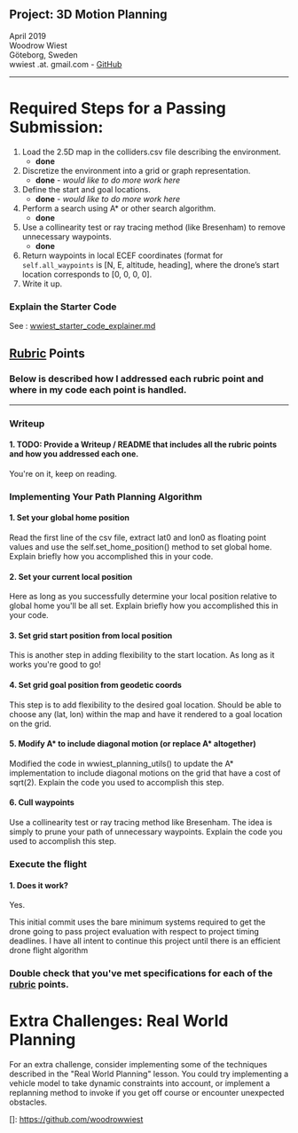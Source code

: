 ## Project: 3D Motion Planning
April 2019\
Woodrow Wiest\
Göteborg, Sweden\
wwiest .at. gmail.com - [GitHub](https://github.com/woodrowwiest)

---


# Required Steps for a Passing Submission:
1. Load the 2.5D map in the colliders.csv file describing the environment.
    - **done**
2. Discretize the environment into a grid or graph representation.
    - **done** - *would like to do more work here*
3. Define the start and goal locations.
    - **done** - *would like to do more work here*
4. Perform a search using A* or other search algorithm.
    - **done**
5. Use a collinearity test or ray tracing method (like Bresenham) to remove unnecessary waypoints.
    - **done**
6. Return waypoints in local ECEF coordinates (format for `self.all_waypoints` is [N, E, altitude, heading], where the drone’s start location corresponds to [0, 0, 0, 0].
7. Write it up.

### Explain the Starter Code
See : [wwiest_starter_code_explainer.md](https://github.com/woodrowwiest/FCND-Motion-Planning/blob/master/wwiest_starter_code_explainer.md)

## [Rubric](https://review.udacity.com/#!/rubrics/1534/view) Points
### Below is described how I addressed each rubric point and where in my code each point is handled. 

---
### Writeup

#### 1. TODO: Provide a Writeup / README that includes all the rubric points and how you addressed each one.
You're on it, keep on reading.


### Implementing Your Path Planning Algorithm

#### 1. Set your global home position
Read the first line of the csv file, extract lat0 and lon0 as floating point values and use the self.set_home_position() method to set global home. Explain briefly how you accomplished this in your code.


#### 2. Set your current local position
Here as long as you successfully determine your local position relative to global home you'll be all set. Explain briefly how you accomplished this in your code.


#### 3. Set grid start position from local position
This is another step in adding flexibility to the start location. As long as it works you're good to go!


#### 4. Set grid goal position from geodetic coords
This step is to add flexibility to the desired goal location. Should be able to choose any (lat, lon) within the map and have it rendered to a goal location on the grid.


#### 5. Modify A* to include diagonal motion (or replace A* altogether)
Modified the code in wwiest_planning_utils() to update the A* implementation to include diagonal motions on the grid that have a cost of sqrt(2). Explain the code you used to accomplish this step.


#### 6. Cull waypoints 
Use a collinearity test or ray tracing method like Bresenham. The idea is simply to prune your path of unnecessary waypoints. Explain the code you used to accomplish this step.



### Execute the flight
#### 1. Does it work?
Yes.

This initial commit uses the bare minimum systems required to get the drone going to pass project evaluation with respect to project timing deadlines.  I have all intent to continue this project until there is an efficient drone flight algorithm

### Double check that you've met specifications for each of the [rubric](https://review.udacity.com/#!/rubrics/1534/view) points.
  
# Extra Challenges: Real World Planning

For an extra challenge, consider implementing some of the techniques described in the "Real World Planning" lesson. You could try implementing a vehicle model to take dynamic constraints into account, or implement a replanning method to invoke if you get off course or encounter unexpected obstacles.




[]: https://github.com/woodrowwiest
